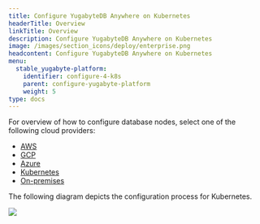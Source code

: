 ```yaml
---
title: Configure YugabyteDB Anywhere on Kubernetes
headerTitle: Overview
linkTitle: Overview
description: Configure YugabyteDB Anywhere on Kubernetes
image: /images/section_icons/deploy/enterprise.png
headcontent: Configure YugabyteDB Anywhere on Kubernetes
menu:
  stable_yugabyte-platform:
    identifier: configure-4-k8s
    parent: configure-yugabyte-platform
    weight: 5
type: docs
---
```


For overview of how to configure database nodes, select one of the following cloud providers:

<ul class="nav nav-tabs-alt nav-tabs-yb">
  <li>
    <a href="../aws/" class="nav-link">
      <i class="fa-brands fa-aws"></i>
      AWS
    </a>
  </li>

  <li>
    <a href="../gcp/" class="nav-link">
      <i class="fa-brands fa-google" aria-hidden="true"></i>
      GCP
    </a>
  </li>

  <li>
    <a href="../azure/" class="nav-link">
      <i class="fa-brands fa-windows" aria-hidden="true"></i>
      Azure
    </a>
  </li>

  <li>
    <a href="../kubernetes/" class="nav-link active">
      <i class="fa-regular fa-dharmachakra" aria-hidden="true"></i>
      Kubernetes
    </a>
  </li>

  <li>
    <a href="../onprem/" class="nav-link">
      <i class="fa-solid fa-building"></i>
      On-premises
    </a>
  </li>

</ul>

The following diagram depicts the configuration process for Kubernetes.

<div class="image-with-map">
<img src="/images/ee/flowchart/yb-configure-k8s.png" usemap="#image-map">

<map name="image-map">
    <area alt="create admin user" title="create admin user" href="../../create-admin-user/" coords="286,259,617,319" shape="rect" style=" width: 38%; height: 6%; top: 27%; left: 31%; ">
    <area alt="configure K8s provider" title="configure K8s provider" href="../../set-up-cloud-provider/kubernetes/" coords="230,369,666,426" shape="rect" style=" width: 50%; height: 7%; top: 38%; left: 25%; ">
    <area alt="K8s pre reqs" title="K8s pre reqs" href="../../set-up-cloud-provider/kubernetes/#prerequisites" coords="225,475,679,613" shape="rect" style="width: 50%;height: 15%;top: 49%;left: 25%;">
    <area alt="K8s cloud" title="K8s cloud" href="../../set-up-cloud-provider/kubernetes/#configure-the-cloud-provider" coords="304,670,599,758" shape="rect" style="top: 69%;height: 10%;left: 33%;width: 34%;">
</map>
</div>
